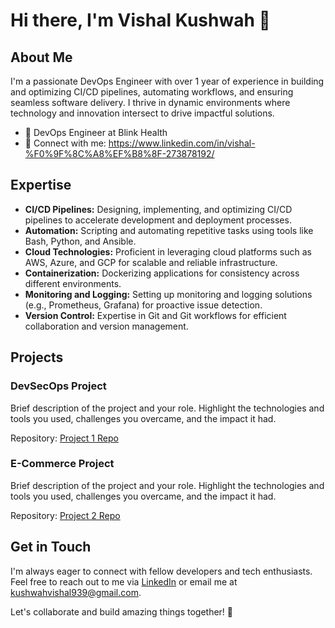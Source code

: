 # Hi there, I'm Vishal Kushwah 👋

## About Me

I'm a passionate DevOps Engineer with over 1 year of experience in building and optimizing CI/CD pipelines, automating workflows, and ensuring seamless software delivery. I thrive in dynamic environments where technology and innovation intersect to drive impactful solutions.

- 💼 DevOps Engineer at Blink Health
- 📧 Connect with me: https://www.linkedin.com/in/vishal-%F0%9F%8C%A8%EF%B8%8F-273878192/

## Expertise

- **CI/CD Pipelines:** Designing, implementing, and optimizing CI/CD pipelines to accelerate development and deployment processes.
- **Automation:** Scripting and automating repetitive tasks using tools like Bash, Python, and Ansible.
- **Cloud Technologies:** Proficient in leveraging cloud platforms such as AWS, Azure, and GCP for scalable and reliable infrastructure.
- **Containerization:** Dockerizing applications for consistency across different environments.
- **Monitoring and Logging:** Setting up monitoring and logging solutions (e.g., Prometheus, Grafana) for proactive issue detection.
- **Version Control:** Expertise in Git and Git workflows for efficient collaboration and version management.

## Projects

### DevSecOps Project

Brief description of the project and your role. Highlight the technologies and tools you used, challenges you overcame, and the impact it had.

Repository: [Project 1 Repo](https://github.com/kushwahvishal939/DevSecOps-project)

### E-Commerce Project

Brief description of the project and your role. Highlight the technologies and tools you used, challenges you overcame, and the impact it had.

Repository: [Project 2 Repo](https://github.com/kushwahvishal939/Build-Ecommerce-microservices-in-nodejs)

## Get in Touch

I'm always eager to connect with fellow developers and tech enthusiasts. Feel free to reach out to me via [LinkedIn](https://www.linkedin.com/in/vishal-%F0%9F%8C%A8%EF%B8%8F-273878192/) or email me at kushwahvishal939@gmail.com.

Let's collaborate and build amazing things together! 🚀
